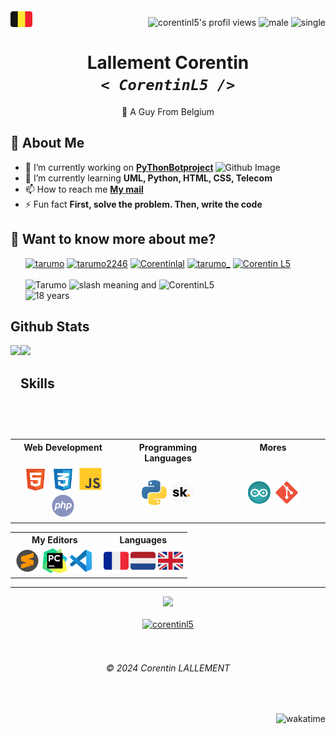 <img align="left" src="assets/flags/belgium.svg" width="35em">
<p align="right">
	<img src="https://komarev.com/ghpvc/?username=corentinl5&label=Profile%20views&color=d1af52&style=for-the-badge" alt="corentinl5's profil views" />
	<img src="https://img.shields.io/badge/male-1DA1F2.svg?style=for-the-badge" alt="male">
	<img src="https://img.shields.io/badge/single-FF4444.svg?style=for-the-badge" alt="single">
</p>

<div align="center">
	<h1> 
		Lallement Corentin 
		<br><code><i>< CorentinL5 /></i></code>
	</h1>
	<p> 
		🔭 A Guy From Belgium 
	</p>
</div>

## 📜 About Me

<img width="35%" align="right" alt="Github Image" src="https://raw.githubusercontent.com/onimur/.github/master/.resources/git-header.svg" />

- 🔭 I’m currently working on **[PyThonBotproject](https://github.com/CorentinL5/PyThonBotproject)**
- 🌱 I’m currently learning **UML, Python, HTML, CSS, Telecom**
- 📫 How to reach me **[My mail](mailto:corentinlallement5+contact-github@gmail.com)**
- ⚡ Fun fact **First, solve the problem. Then, write the code**


## 🤔 Want to know more about me?
<ul type="none">
	<li>
		<a href="https://www.youtube.com/c/tarumo"><img src="https://img.shields.io/badge/YouTube-FF0000.svg?&logo=YouTube&logoColor=white&style=for-the-badge" alt="tarumo"></a>
		<a href="https://twitter.com/tarumo2246"><img src="https://img.shields.io/badge/Twitter-1DA1F2.svg?&logo=Twitter&logoColor=white&style=for-the-badge" alt="tarumo2246"></a>
		<a href="https://www.instagram.com/corentinlal/"><img src="https://img.shields.io/badge/Instagram-E4405F.svg?&logo=Instagram&logoColor=white&style=for-the-badge" alt="Corentinlal"></a>
		<a href="https://www.twitch.tv/tarumo_"><img src="https://img.shields.io/badge/Twitch-6441A5.svg?&logo=Twitch&logoColor=white&style=for-the-badge" alt="tarumo_"></a>
		<a href="https://github.com/CorentinL5"><img src="https://img.shields.io/badge/GitHub-181717.svg?&logo=GitHub&logoColor=white&style=for-the-badge" alt="Corentin L5"></a>
	</li>
	<li>
		<br>
	</li>
	<li>
		<img src="https://img.shields.io/badge/Tarumo-FF4060.svg?style=for-the-badge" alt="Tarumo">
		<img src="https://img.shields.io/badge//-5B5B5B.svg?style=for-the-badge" alt="slash meaning and">
		<img src="https://img.shields.io/badge/CorentinL5-1DA1F2.svg?style=for-the-badge" alt="CorentinL5">
	</li>
	<li><img src="https://img.shields.io/badge/Age-18-F4A7E9.svg?style=for-the-badge" alt="18 years"></li>
</ul>

## Github Stats
<img align="left" src="https://github-readme-stats.vercel.app/api/top-langs/?username=CorentinL5&hide_border=true&layout=compact&theme=transparent" height="150px">
<img src="https://github-readme-stats.vercel.app/api?username=CorentinL5&show_icons=true&count_private=true&hide_border=true&theme=transparent" height="150px">


## Skills
<div  align="center">
	<table>
		<tr>
			<th valign="top" width="33.33%">Web Development</th>
			<th valign="top" width="33.33%">Programming Languages</th>
			<th valign="top" width="33.33%">Mores</th>
		</tr>
		<tr>
			<td>
				<div align="center">
					<img src="assets/skills/html-5.svg" alt="HTML5" width="40em">
					<img src="assets/skills/css-3.svg" alt="CSS3" width="40em">
					<img src="assets/skills/javascript.svg" alt="JavaScript" width="40em">
					<img src="assets/skills/php.svg" alt="PHP" width="40em">
				</div>
			</td>
			<td>
				<div align="center">
					<img src="assets/skills/python.svg" alt="Python" width="40em">
					<img src="assets/skills/skript.svg" alt="Skript Minecraft" width="40em">
				</div>
			</td>
			<td>
				<div align="center">
				<img src="assets/skills/arduino.svg" alt="Arduino" width="40em">
				<img src="assets/skills/git.svg" alt="Git" width="40em">
			</div>
			</td>    
		</tr>
	</table>
	<table>
		<tr>
			<th valign="top" width="50%">My Editors</th>
			<th valign="top" width="50%">Languages</th>
		</tr>
		<tr>
			<td>
				<div align="center">
					<img src="assets/editors/sublime-text.svg" alt="Sublime Text" width="40em">
					<img src="assets/editors/jb-pycharm.svg" alt="Jet-Brains Pycharm" width="40em">
					<img src="assets/editors/vs-code.svg" alt="Visual Studio Code" width="40em">
				</div>
			</td>
			<td>
				<div align="center">
					<img src="assets/flags/lang-fr.svg" alt="flag of france" width=40em>
					<img src="assets/flags/lang-nl.svg" alt="flag of netherlands" width=40em>
					<img src="assets/flags/lang-en.svg" alt="flag of united kingdom" width=40em>
				</div>
			</td>	
		</tr>
	</table>
	<hr>
	<div>
		<img src="https://spotify-github-profile.vercel.app/api/view?uid=31ortz4nan36ldsywwgzwnvp6c5y&cover_image=true&theme=novatorem&show_offline=true&background_color=121212&interchange=true&bar_color_cover=false&bar_color=53b14a" />
	</div>  
	<br>
	<div>
		<a href="https://www.buymeacoffee.com/corentinl5">
			<img src="https://cdn.buymeacoffee.com/buttons/v2/default-yellow.png" height="40" width="168" alt="corentinl5" />
		</a>
	</div>
	<br><br>
	<h6>© 2024 Corentin LALLEMENT</h6>

</div>

<br>

<a href="https://wakatime.com/badge/user/579bed4b-39bc-4178-85cd-cca984453d63/project/018e7719-8a6b-48c3-8d8b-8581fc3eda3f"><img align="right" src="https://wakatime.com/badge/user/579bed4b-39bc-4178-85cd-cca984453d63/project/018e7719-8a6b-48c3-8d8b-8581fc3eda3f.svg" alt="wakatime">
</a>